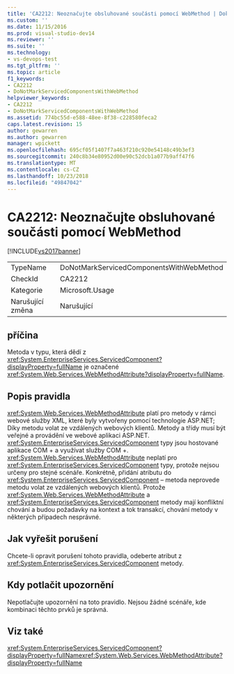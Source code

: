```yaml
---
title: 'CA2212: Neoznačujte obsluhované součásti pomocí WebMethod | Dokumentace Microsoftu'
ms.custom: ''
ms.date: 11/15/2016
ms.prod: visual-studio-dev14
ms.reviewer: ''
ms.suite: ''
ms.technology:
- vs-devops-test
ms.tgt_pltfrm: ''
ms.topic: article
f1_keywords:
- CA2212
- DoNotMarkServicedComponentsWithWebMethod
helpviewer_keywords:
- CA2212
- DoNotMarkServicedComponentsWithWebMethod
ms.assetid: 774bc55d-e588-48ee-8f38-c228580feca2
caps.latest.revision: 15
author: gewarren
ms.author: gewarren
manager: wpickett
ms.openlocfilehash: 695cf05f1407f7a463f210c920e54148c49b3ef3
ms.sourcegitcommit: 240c8b34e80952d00e90c52dcb1a077b9aff47f6
ms.translationtype: MT
ms.contentlocale: cs-CZ
ms.lasthandoff: 10/23/2018
ms.locfileid: "49847042"
---
```

# <a name="ca2212-do-not-mark-serviced-components-with-webmethod"></a>CA2212: Neoznačujte obsluhované součásti pomocí WebMethod
[!INCLUDE[vs2017banner](../includes/vs2017banner.md)]

|||
|-|-|
|TypeName|DoNotMarkServicedComponentsWithWebMethod|
|CheckId|CA2212|
|Kategorie|Microsoft.Usage|
|Narušující změna|Narušující|

## <a name="cause"></a>příčina
 Metoda v typu, která dědí z <xref:System.EnterpriseServices.ServicedComponent?displayProperty=fullName> je označené <xref:System.Web.Services.WebMethodAttribute?displayProperty=fullName>.

## <a name="rule-description"></a>Popis pravidla
 <xref:System.Web.Services.WebMethodAttribute> platí pro metody v rámci webové služby XML, které byly vytvořeny pomocí technologie ASP.NET; Díky metodu volat ze vzdálených webových klientů. Metody a třídy musí být veřejné a provádění ve webové aplikaci ASP.NET. <xref:System.EnterpriseServices.ServicedComponent> typy jsou hostované aplikace COM + a využívat služby COM +. <xref:System.Web.Services.WebMethodAttribute> neplatí pro <xref:System.EnterpriseServices.ServicedComponent> typy, protože nejsou určeny pro stejné scénáře. Konkrétně, přidání atributu do <xref:System.EnterpriseServices.ServicedComponent> – metoda neprovede metodu volat ze vzdálených webových klientů. Protože <xref:System.Web.Services.WebMethodAttribute> a <xref:System.EnterpriseServices.ServicedComponent> metody mají konfliktní chování a budou požadavky na kontext a tok transakcí, chování metody v některých případech nesprávné.

## <a name="how-to-fix-violations"></a>Jak vyřešit porušení
 Chcete-li opravit porušení tohoto pravidla, odeberte atribut z <xref:System.EnterpriseServices.ServicedComponent> metody.

## <a name="when-to-suppress-warnings"></a>Kdy potlačit upozornění
 Nepotlačujte upozornění na toto pravidlo. Nejsou žádné scénáře, kde kombinaci těchto prvků je správná.

## <a name="see-also"></a>Viz také
 <xref:System.EnterpriseServices.ServicedComponent?displayProperty=fullName><xref:System.Web.Services.WebMethodAttribute?displayProperty=fullName>



